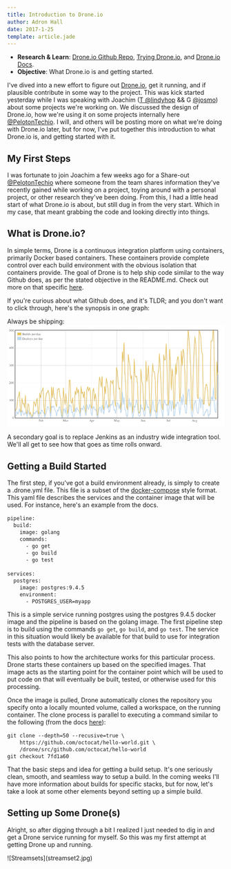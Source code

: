```yaml
---
title: Introduction to Drone.io
author: Adron Hall
date: 2017-1-25
template: article.jade
---
```

* **Research & Learn**: [Drone.io Github Repo](https://github.com/drone/drone), [Trying Drone.io](http://try.drone.io/), and [Drone.io Docs](http://readme.drone.io/).
* **Objective**: What Drone.io is and getting started.

I've dived into a new effort to figure out [Drone.io](http://try.drone.io/), get it running, and if plausible contribute in some way to the project. This was kick started yesterday while I was speaking with Joachim ([T @lindyhop](https://twitter.com/lindyhop) && G [@josmo](https://github.com/josmo)) about some projects we're working on. We discussed the design of Drone.io, how we're using it on some projects internally here [@PelotonTechio](https://twitter.com/PelotonTechio). I will, and others will be posting more on what we're doing with Drone.io later, but for now, I've put together this introduction to what Drone.io is, and getting started with it.

<span class="more"></span>

## My First Steps

I was fortunate to join Joachim a few weeks ago for a Share-out [@PelotonTechio](https://twitter.com/PelotonTechio) where someone from the team shares information they've recently gained while working on a project, toying around with a personal project, or other research they've been doing. From this, I had a little head start of what Drone.io is about, but still dug in from the very start. Which in my case, that meant grabbing the code and looking directly into things.

## What is Drone.io?

In simple terms, Drone is a continuous integration platform using containers, primarily Docker based containers. These containers provide complete control over each build environment with the obvious isolation that containers provide. The goal of Drone is to help ship code similar to the way Github does, as per the stated objective in the README.md. Check out more on that specific [here](https://github.com/blog/1241-deploying-at-github#always-be-shipping).

If you're curious about what Github does, and it's TLDR; and you don't want to click through, here's the synopsis in one graph:

Always be shipping:
[![Always Be Shipping](abs-graph.png)](https://github.com/blog/1241-deploying-at-github#always-be-shipping)

A secondary goal is to replace Jenkins as an industry wide integration tool. We'll all get to see how that goes as time rolls onward.

## Getting a Build Started

The first step, if you've got a build environment already, is simply to create a .drone.yml file. This file is a subset of the [docker-compose](https://docs.docker.com/compose/) style format. This yaml file describes the services and the container image that will be used. For instance, here's an example from the docs.

```shell-script
pipeline:
  build:
    image: golang
    commands:
      - go get
      - go build
      - go test

services:
  postgres:
    image: postgres:9.4.5
    environment:
      - POSTGRES_USER=myapp
```

This is a simple service running postgres using the postgres 9.4.5 docker image and the pipeline is based on the golang image. The first pipeline step is to build using the commands `go get`, `go build`, and `go test`. The service in this situation would likely be available for that build to use for integration tests with the database server.

This also points to how the architecture works for this particular process. Drone starts these containers up based on the specified images. That image acts as the starting point for the container point which will be used to put code on that will eventually be built, tested, or otherwise used for this processing.

Once the image is pulled, Drone automatically clones the repository you specify onto a locally mounted volume, called a workspace, on the running container. The clone process is parallel to executing a command similar to the following (from the docs [here](http://readme.drone.io/usage/getting-started/)):

```shell-script
git clone --depth=50 --recusive=true \
    https://github.com/octocat/hello-world.git \
    /drone/src/github.com/octocat/hello-world
git checkout 7fd1a60
```

That the basic steps and idea for getting a build setup. It's one seriously clean, smooth, and seamless way to setup a build. In the coming weeks I'll have more information about builds for specific stacks, but for now, let's take a look at some other elements beyond setting up a simple build.

## Setting up Some Drone(s)

Alright, so after digging through a bit I realized I just needed to dig in and get a Drone service running for myself. So this was my first attempt at getting Drone up and running.



<div class="image float-right">
    ![Streamsets](streamset2.jpg)
</div>
